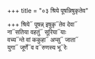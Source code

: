 +++
title = "०३ श्रिये पूषन्निषुकृतेव"

+++
श्रिये᳓ पूषन्न् इषुकृ᳓तेव देवा᳓  
ना᳓सतिया वहतुं᳓ सूरिया᳓याः  
वच्य᳓न्ते वां ककुहा᳓ अप्सु᳓ जाता᳓  
युगा᳓ जूर्णे᳓व व᳓रुणस्य भू᳓रेः